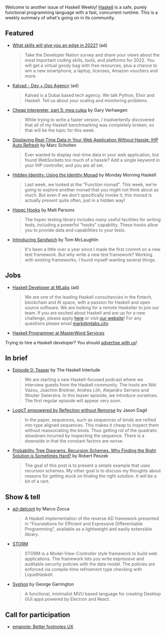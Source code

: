 Welcome to another issue of Haskell Weekly!
[Haskell](https://www.haskell.org) is a safe, purely functional programming language with a fast, concurrent runtime.
This is a weekly summary of what's going on in its community.

## Featured

- [What skills will give you an edge in 2022?](https://www.developereconomics.net/?utm_medium=newsletter&utm_source=haskell&utm_campaign=haskell_newsletter) (ad)
  > Take the Developer Nation survey and share your views about the most important coding skills, tools, and platforms for 2022. You will get a virtual goody bag with free resources, plus a chance to win a new smartphone, a laptop, licenses, Amazon vouchers and more.

- [Kalvad - Dev + Ops Agency](https://kalvad.com/?source=hs-news) (ad)
  > Kalvad is a Dubai based tech agency. We talk Python, Elixir and Haskell. Tell us about your scaling and monitoring problems.

- [Cheap interpreter, part 5: mea culpa](https://cuddly-octo-palm-tree.com/posts/2021-07-18-cwafi-5-mea-culpa/) by Gary Verhaegen
  > While trying to write a faster version, I inadvertently discovered that all of my Haskell benchmarking was completely broken, so that will be the topic for this week.

- [Displaying Real-Time Data in Your Web Application Without Hassle: IHP Auto Refresh](https://ihp.digitallyinduced.com/ShowPost?postId=a2d56dc7-d2ba-46a0-a8e7-345741dcbb6b) by Marc Scholten
  > Ever wanted to display real-time data in your web application, but found WebSockets too much of a hassle? Add a single keyword in your IHP controller, and you are all set.

- [Hidden Identity: Using the Identity Monad](https://mmhaskell.com/blog/2021/7/19/hidden-identity-using-the-identity-monad) by Monday Morning Haskell
  > Last week, we looked at the "Function monad". This week, we're going to explore another monad that you might not think about as much. But even if we don't specifically invoke it, this monad is actually present quite often, just in a hidden way!

- [Hspec Hooks](https://www.parsonsmatt.org/2021/07/16/hspec_hooks.html) by Matt Parsons
  > The hspec testing library includes many useful facilities for writing tests, including a powerful "hooks" capability. These hooks allow you to provide data and capabilities to your tests.

- [Introducing Sandwich](https://codedownio.github.io/sandwich/blog/introducing-sandwich) by Tom McLaughlin
  > It's been a little over a year since I made the first commit on a new test framework. But why write a new test framework? Working with existing frameworks, I found myself wanting several things.

## Jobs

<!-- Runs from 2021-07-08 to 2021-07-29. -->
- [Haskell Developer at MLabs](https://apply.workable.com/mlabs/j/63DAAA4AEF/) (ad)
  > We are one of the leading Haskell consultancies in the fintech, blockchain and AI space, with a passion for Haskell and open source software. We are looking for a remote Haskeller to join our team. If you are excited about Haskell and are up for a new challenge, please apply [here](https://apply.workable.com/mlabs/j/63DAAA4AEF/) or visit [our website](https://mlabs.city/)! For any questions please email <mark@mlabs.city>.

- [Haskell Programmer at MasterWord Services](https://easyapply.co/a/db21a8ed-6cb9-44e9-b549-7cb1302bf608)

Trying to hire a Haskell developer?
You should [advertise with us](https://haskellweekly.news/advertising.html)!

## In brief

- [Episode 0: Teaser](https://haskell.foundation/podcast/) by The Haskell Interlude
  > We are starting a new Haskell-focused podcast where we interview guests from the Haskell community. The hosts are Niki Vazou, Joachim Breitner, Andres Löh, Alejandro Serrano and Wouter Swierstra. In this teaser episode, we introduce ourselves. The first regular episode will appear very soon.

- [LogicT empowered by Reflection without Remorse](https://np.reddit.com/r/haskell/comments/onwfr2/logictsequence_logict_empowered_by_reflection/) by Jason Dagit
  > In the paper, sequences, such as sequences of binds are reified into type aligned sequences. This makes it cheap to inspect them without reassociating the binds. Thus getting rid of the quadratic slowdown incurred by inspecting the sequence. There is a downside in that the constant factors are worse.

- [Probability Tree Diagrams. Recursion Schemes. Why Finding the Right Solution is Sometimes Hard?](https://rpeszek.github.io/posts/2021-07-18-prob-tree-scheme.html) by Robert Peszek
  > The goal of this post is to present a simple example that uses recursion schemes. My other goal is to discuss my thoughts about reasons for getting stuck on finding the right solution. It will be a bit of a rant.

## Show & tell

- [ad-delcont](https://np.reddit.com/r/haskell/comments/onmxgo/p_reversemode_automatic_differentiation_in/) by Marco Zocca
  > A Haskell implementation of the reverse AD framework presented in "Foundations for Efficient and Expressive Differentiable Programming", available as a lightweight and easily extensible library.

- [STORM](https://storm-framework.github.io)
  > STORM is a Model-View-Controller style framework to build web applications. The framework lets you write expressive and auditable security policies with the data model. The policies are enforced via compile-time refinement type checking with LiquidHaskell.

- [Syphon](https://github.com/georgegarrington/Syphon/tree/ec86ddf3a5099bec9cebc6f567e8f0ac88e4e6c8) by George Garrington
  > A functional, minimalist MVU based language for creating Desktop GUI apps powered by Electron and React.

## Call for participation

-   [emanote: Better footnotes UX](https://github.com/srid/emanote/issues/110)

